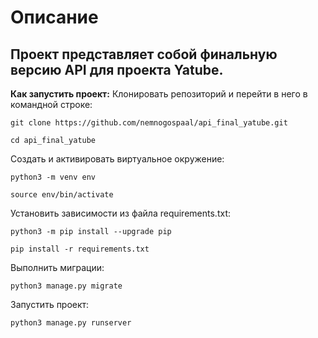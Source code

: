 # Описание
<h2>Проект представляет собой финальную версию API для проекта Yatube.</h2>

**Как запустить проект:**
Клонировать репозиторий и перейти в него в командной строке:

```git clone https://github.com/nemnogospaal/api_final_yatube.git```

```cd api_final_yatube```

Cоздать и активировать виртуальное окружение:

```python3 -m venv env```

```source env/bin/activate```

Установить зависимости из файла requirements.txt:

```python3 -m pip install --upgrade pip```

```pip install -r requirements.txt```

Выполнить миграции:

```python3 manage.py migrate```

Запустить проект:

```python3 manage.py runserver```
